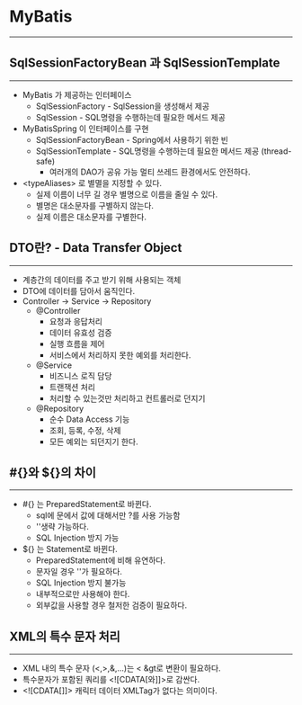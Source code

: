 # MyBatis

---
## SqlSessionFactoryBean 과 SqlSessionTemplate

---
* MyBatis 가 제공하는 인터페이스
  * SqlSessionFactory - SqlSession을 생성해서 제공
  * SqlSession - SQL명령을 수행하는데 필요한 메서드 제공
* MyBatisSpring 이 인터페이스를 구현
  * SqlSessionFactoryBean - Spring에서 사용하기 위한 빈
  * SqlSessionTemplate - SQL명령을 수행하는데 필요한 메서드 제공 (thread-safe)
    * 여러개의 DAO가 공유 가능 멀티 쓰레드 환경에서도 안전하다.
* \<typeAliases> 로 별멸을 지정할 수 있다.
  * 실제 이름이 너무 길 경우 별명으로 이름을 줄일 수 있다.
  * 별명은 대소문자를 구별하지 않는다.
  * 실제 이름은 대소문자를 구별한다.

## DTO란? - Data Transfer Object

---
* 계층간의 데이터를 주고 받기 위해 사용되는 객체
* DTO에 데이터를 담아서 움직인다.
* Controller -> Service -> Repository
  * @Controller
    * 요청과 응답처리
    * 데이터 유효성 검증
    * 실행 흐름을 제어
    * 서비스에서 처리하지 못한 예외를 처리한다.
  * @Service
    * 비즈니스 로직 담당
    * 트랜잭션 처리
    * 처리할 수 있는것만 처리하고 컨트롤러로 던지기
  * @Repository
    * 순수 Data Access 기능
    * 조회, 등록, 수정, 삭제
    * 모든 예외는 되던지기 한다.

## #{}와  ${}의 차이

---
* #{} 는 PreparedStatement로 바뀐다.
  * sql에 문에서 값에 대해서만 ?를 사용 가능함
  * ''생략 가능하다.
  * SQL Injection 방지 가능
* ${} 는 Statement로 바뀐다.
  * PreparedStatement에 비해 유연하다. 
  * 문자일 경우 ''가 필요하다.
  * SQL Injection 방지 불가능
  * 내부적으로만 사용해야 한다.
  * 외부값을 사용할 경우 철저한 검증이 필요하다.

## XML의 특수 문자 처리

----
* XML 내의 특수 문자 (<,>,&,...)는 &lt; &gt로 변환이 필요하다.
* 특수문자가 포함된 쿼리를 \<![CDATA[와]]>로 감싼다.
* \<![CDATA[]]> 캐릭터 데이터 XMLTag가 없다는 의미이다.